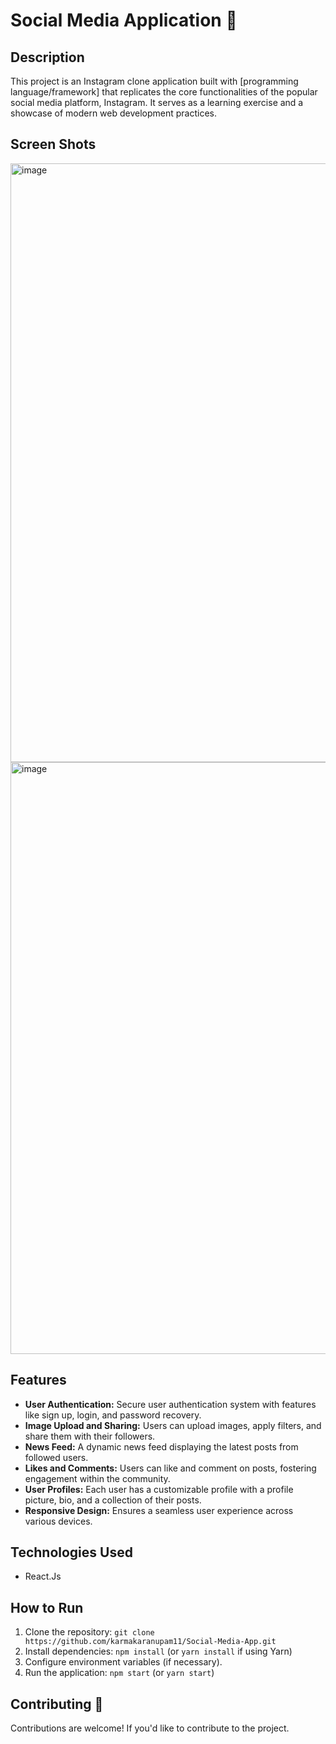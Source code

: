 # Social Media Application 📸

## Description

This project is an Instagram clone application built with [programming language/framework] that replicates the core functionalities of the popular social media platform, Instagram. It serves as a learning exercise and a showcase of modern web development practices.

## Screen Shots

<img width="958" alt="image" src="https://github.com/karmakaranupam11/Social-Media-App/assets/78259115/ad0968ed-92ab-434c-a2c6-6023a1a7b762">
<img width="947" alt="image" src="https://github.com/karmakaranupam11/Social-Media-App/assets/78259115/ebf87b9a-2fc4-4118-b1ed-7ce0d6f33630">


## Features

- **User Authentication:** Secure user authentication system with features like sign up, login, and password recovery.
- **Image Upload and Sharing:** Users can upload images, apply filters, and share them with their followers.
- **News Feed:** A dynamic news feed displaying the latest posts from followed users.
- **Likes and Comments:** Users can like and comment on posts, fostering engagement within the community.
- **User Profiles:** Each user has a customizable profile with a profile picture, bio, and a collection of their posts.
- **Responsive Design:** Ensures a seamless user experience across various devices.

## Technologies Used

- React.Js

## How to Run

1. Clone the repository: `git clone https://github.com/karmakaranupam11/Social-Media-App.git`
2. Install dependencies: `npm install` (or `yarn install` if using Yarn)
3. Configure environment variables (if necessary).
4. Run the application: `npm start` (or `yarn start`)

## Contributing 🤝

Contributions are welcome! If you'd like to contribute to the project.

